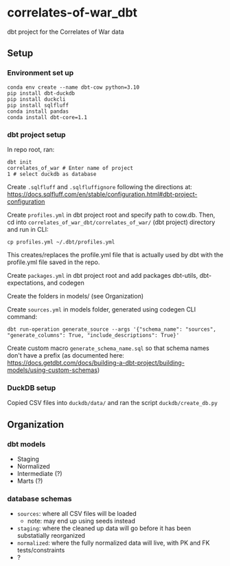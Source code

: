 # correlates-of-war_dbt
dbt project for the Correlates of War data

## Setup

### Environment set up

```
conda env create --name dbt-cow python=3.10
pip install dbt-duckdb
pip install duckcli
pip install sqlfluff
conda install pandas
conda install dbt-core=1.1
```

### dbt project setup

In repo root, ran:

```
dbt init
correlates_of_war # Enter name of project
1 # select duckdb as database
```
Create `.sqlfluff` and `.sqlfluffignore` following the directions at: https://docs.sqlfluff.com/en/stable/configuration.html#dbt-project-configuration

Create `profiles.yml` in dbt project root and specify path to cow.db.
Then, cd into `correlates_of_war_dbt/correlates_of_war/` (dbt project) directory and run in CLI:
```
cp profiles.yml ~/.dbt/profiles.yml
```
This creates/replaces the profile.yml file that is actually used by dbt with the profile.yml file saved in the repo.

Create `packages.yml` in dbt project root and add packages dbt-utils, dbt-expectations, and codegen

Create the folders in models/ (see Organization)

Create `sources.yml` in models folder, generated using codegen CLI command:
```
dbt run-operation generate_source --args '{"schema_name": "sources", "generate_columns": True, "include_descriptions": True}'
```

Create custom macro `generate_schema_name.sql` so that schema names don't have a prefix (as documented here: https://docs.getdbt.com/docs/building-a-dbt-project/building-models/using-custom-schemas)

### DuckDB setup

Copied CSV files into `duckdb/data/` and ran the script `duckdb/create_db.py`

## Organization

### dbt models

- Staging
- Normalized
- Intermediate (?)
- Marts (?)

### database schemas

- `sources`: where all CSV files will be loaded
    - note: may end up using seeds instead
- `staging`: where the cleaned up data will go before it has been substatially reorganized
- `normalized`: where the fully normalized data will live, with PK and FK tests/constraints
- ?